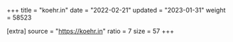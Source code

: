 +++
title = "koehr.in"
date = "2022-02-21"
updated = "2023-01-31"
weight = 58523

[extra]
source = "https://koehr.in"
ratio = 7
size = 57
+++
